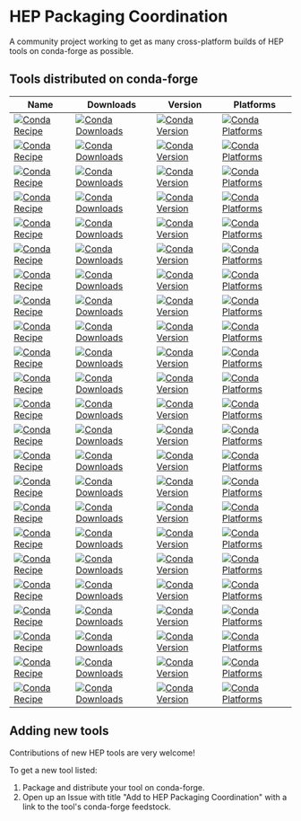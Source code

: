 # HEP Packaging Coordination

A community project working to get as many cross-platform builds of HEP tools on conda-forge as possible.

## Tools distributed on conda-forge

| Name | Downloads | Version | Platforms |
| --- | --- | --- | --- |
| [![Conda Recipe](https://img.shields.io/badge/recipe-collier-green.svg)](https://anaconda.org/conda-forge/collier) | [![Conda Downloads](https://img.shields.io/conda/dn/conda-forge/collier.svg)](https://anaconda.org/conda-forge/collier) | [![Conda Version](https://img.shields.io/conda/vn/conda-forge/collier.svg)](https://anaconda.org/conda-forge/collier) | [![Conda Platforms](https://img.shields.io/conda/pn/conda-forge/collier.svg)](https://anaconda.org/conda-forge/collier) |
| [![Conda Recipe](https://img.shields.io/badge/recipe-delphes-green.svg)](https://anaconda.org/conda-forge/delphes) | [![Conda Downloads](https://img.shields.io/conda/dn/conda-forge/delphes.svg)](https://anaconda.org/conda-forge/delphes) | [![Conda Version](https://img.shields.io/conda/vn/conda-forge/delphes.svg)](https://anaconda.org/conda-forge/delphes) | [![Conda Platforms](https://img.shields.io/conda/pn/conda-forge/delphes.svg)](https://anaconda.org/conda-forge/delphes) |
| [![Conda Recipe](https://img.shields.io/badge/recipe-emela-green.svg)](https://anaconda.org/conda-forge/emela) | [![Conda Downloads](https://img.shields.io/conda/dn/conda-forge/emela.svg)](https://anaconda.org/conda-forge/emela) | [![Conda Version](https://img.shields.io/conda/vn/conda-forge/emela.svg)](https://anaconda.org/conda-forge/emela) | [![Conda Platforms](https://img.shields.io/conda/pn/conda-forge/emela.svg)](https://anaconda.org/conda-forge/emela) |
| [![Conda Recipe](https://img.shields.io/badge/recipe-fastjet-green.svg)](https://anaconda.org/conda-forge/fastjet) | [![Conda Downloads](https://img.shields.io/conda/dn/conda-forge/fastjet.svg)](https://anaconda.org/conda-forge/fastjet) | [![Conda Version](https://img.shields.io/conda/vn/conda-forge/fastjet.svg)](https://anaconda.org/conda-forge/fastjet) | [![Conda Platforms](https://img.shields.io/conda/pn/conda-forge/fastjet.svg)](https://anaconda.org/conda-forge/fastjet) |
| [![Conda Recipe](https://img.shields.io/badge/recipe-fastjet--cxx-green.svg)](https://anaconda.org/conda-forge/fastjet-cxx) | [![Conda Downloads](https://img.shields.io/conda/dn/conda-forge/fastjet-cxx.svg)](https://anaconda.org/conda-forge/fastjet-cxx) | [![Conda Version](https://img.shields.io/conda/vn/conda-forge/fastjet-cxx.svg)](https://anaconda.org/conda-forge/fastjet-cxx) | [![Conda Platforms](https://img.shields.io/conda/pn/conda-forge/fastjet-cxx.svg)](https://anaconda.org/conda-forge/fastjet-cxx) |
| [![Conda Recipe](https://img.shields.io/badge/recipe-fastjet--contrib-green.svg)](https://anaconda.org/conda-forge/fastjet-contrib) | [![Conda Downloads](https://img.shields.io/conda/dn/conda-forge/fastjet-contrib.svg)](https://anaconda.org/conda-forge/fastjet-contrib) | [![Conda Version](https://img.shields.io/conda/vn/conda-forge/fastjet-contrib.svg)](https://anaconda.org/conda-forge/fastjet-contrib) | [![Conda Platforms](https://img.shields.io/conda/pn/conda-forge/fastjet-contrib.svg)](https://anaconda.org/conda-forge/fastjet-contrib) |
| [![Conda Recipe](https://img.shields.io/badge/recipe-fastjet--contrib--static-green.svg)](https://anaconda.org/conda-forge/fastjet-contrib-static) | [![Conda Downloads](https://img.shields.io/conda/dn/conda-forge/fastjet-contrib-static.svg)](https://anaconda.org/conda-forge/fastjet-contrib-static) | [![Conda Version](https://img.shields.io/conda/vn/conda-forge/fastjet-contrib-static.svg)](https://anaconda.org/conda-forge/fastjet-contrib-static) | [![Conda Platforms](https://img.shields.io/conda/pn/conda-forge/fastjet-contrib-static.svg)](https://anaconda.org/conda-forge/fastjet-contrib-static) |
| [![Conda Recipe](https://img.shields.io/badge/recipe-ff--static-green.svg)](https://anaconda.org/conda-forge/ff-static) | [![Conda Downloads](https://img.shields.io/conda/dn/conda-forge/ff-static.svg)](https://anaconda.org/conda-forge/ff-static) | [![Conda Version](https://img.shields.io/conda/vn/conda-forge/ff-static.svg)](https://anaconda.org/conda-forge/ff-static) | [![Conda Platforms](https://img.shields.io/conda/pn/conda-forge/ff-static.svg)](https://anaconda.org/conda-forge/ff-static) |
| [![Conda Recipe](https://img.shields.io/badge/recipe-geant4-green.svg)](https://anaconda.org/conda-forge/geant4) | [![Conda Downloads](https://img.shields.io/conda/dn/conda-forge/geant4.svg)](https://anaconda.org/conda-forge/geant4) | [![Conda Version](https://img.shields.io/conda/vn/conda-forge/geant4.svg)](https://anaconda.org/conda-forge/geant4) | [![Conda Platforms](https://img.shields.io/conda/pn/conda-forge/geant4.svg)](https://anaconda.org/conda-forge/geant4) |
| [![Conda Recipe](https://img.shields.io/badge/recipe-hepmc2-green.svg)](https://anaconda.org/conda-forge/hepmc2) | [![Conda Downloads](https://img.shields.io/conda/dn/conda-forge/hepmc2.svg)](https://anaconda.org/conda-forge/hepmc2) | [![Conda Version](https://img.shields.io/conda/vn/conda-forge/hepmc2.svg)](https://anaconda.org/conda-forge/hepmc2) | [![Conda Platforms](https://img.shields.io/conda/pn/conda-forge/hepmc2.svg)](https://anaconda.org/conda-forge/hepmc2) |
| [![Conda Recipe](https://img.shields.io/badge/recipe-hepmc3-green.svg)](https://anaconda.org/conda-forge/hepmc3) | [![Conda Downloads](https://img.shields.io/conda/dn/conda-forge/hepmc3.svg)](https://anaconda.org/conda-forge/hepmc3) | [![Conda Version](https://img.shields.io/conda/vn/conda-forge/hepmc3.svg)](https://anaconda.org/conda-forge/hepmc3) | [![Conda Platforms](https://img.shields.io/conda/pn/conda-forge/hepmc3.svg)](https://anaconda.org/conda-forge/hepmc3) |
| [![Conda Recipe](https://img.shields.io/badge/recipe-lhapdf-green.svg)](https://anaconda.org/conda-forge/lhapdf) | [![Conda Downloads](https://img.shields.io/conda/dn/conda-forge/lhapdf.svg)](https://anaconda.org/conda-forge/lhapdf) | [![Conda Version](https://img.shields.io/conda/vn/conda-forge/lhapdf.svg)](https://anaconda.org/conda-forge/lhapdf) | [![Conda Platforms](https://img.shields.io/conda/pn/conda-forge/lhapdf.svg)](https://anaconda.org/conda-forge/lhapdf) |
| [![Conda Recipe](https://img.shields.io/badge/recipe-looptools--static-green.svg)](https://anaconda.org/conda-forge/looptools-static) | [![Conda Downloads](https://img.shields.io/conda/dn/conda-forge/looptools-static.svg)](https://anaconda.org/conda-forge/looptools-static) | [![Conda Version](https://img.shields.io/conda/vn/conda-forge/looptools-static.svg)](https://anaconda.org/conda-forge/looptools-static) | [![Conda Platforms](https://img.shields.io/conda/pn/conda-forge/looptools-static.svg)](https://anaconda.org/conda-forge/looptools-static) |
| [![Conda Recipe](https://img.shields.io/badge/recipe-mpfun90-green.svg)](https://anaconda.org/conda-forge/mpfun90) | [![Conda Downloads](https://img.shields.io/conda/dn/conda-forge/mpfun90.svg)](https://anaconda.org/conda-forge/mpfun90) | [![Conda Version](https://img.shields.io/conda/vn/conda-forge/mpfun90.svg)](https://anaconda.org/conda-forge/mpfun90) | [![Conda Platforms](https://img.shields.io/conda/pn/conda-forge/mpfun90.svg)](https://anaconda.org/conda-forge/mpfun90) |
| [![Conda Recipe](https://img.shields.io/badge/recipe-ninja--hep--ph-green.svg)](https://anaconda.org/conda-forge/ninja-hep-ph) | [![Conda Downloads](https://img.shields.io/conda/dn/conda-forge/ninja-hep-ph.svg)](https://anaconda.org/conda-forge/ninja-hep-ph) | [![Conda Version](https://img.shields.io/conda/vn/conda-forge/ninja-hep-ph.svg)](https://anaconda.org/conda-forge/ninja-hep-ph) | [![Conda Platforms](https://img.shields.io/conda/pn/conda-forge/ninja-hep-ph.svg)](https://anaconda.org/conda-forge/ninja-hep-ph) |
| [![Conda Recipe](https://img.shields.io/badge/recipe-oneloop-green.svg)](https://anaconda.org/conda-forge/oneloop) | [![Conda Downloads](https://img.shields.io/conda/dn/conda-forge/oneloop.svg)](https://anaconda.org/conda-forge/oneloop) | [![Conda Version](https://img.shields.io/conda/vn/conda-forge/oneloop.svg)](https://anaconda.org/conda-forge/oneloop) | [![Conda Platforms](https://img.shields.io/conda/pn/conda-forge/oneloop.svg)](https://anaconda.org/conda-forge/oneloop) |
| [![Conda Recipe](https://img.shields.io/badge/recipe-pythia8-green.svg)](https://anaconda.org/conda-forge/pythia8) | [![Conda Downloads](https://img.shields.io/conda/dn/conda-forge/pythia8.svg)](https://anaconda.org/conda-forge/pythia8) | [![Conda Version](https://img.shields.io/conda/vn/conda-forge/pythia8.svg)](https://anaconda.org/conda-forge/pythia8) | [![Conda Platforms](https://img.shields.io/conda/pn/conda-forge/pythia8.svg)](https://anaconda.org/conda-forge/pythia8) |
| [![Conda Recipe](https://img.shields.io/badge/recipe-qcdloop-green.svg)](https://anaconda.org/conda-forge/qcdloop) | [![Conda Downloads](https://img.shields.io/conda/dn/conda-forge/qcdloop.svg)](https://anaconda.org/conda-forge/qcdloop) | [![Conda Version](https://img.shields.io/conda/vn/conda-forge/qcdloop.svg)](https://anaconda.org/conda-forge/qcdloop) | [![Conda Platforms](https://img.shields.io/conda/pn/conda-forge/qcdloop.svg)](https://anaconda.org/conda-forge/qcdloop) |
| [![Conda Recipe](https://img.shields.io/badge/recipe-root-green.svg)](https://anaconda.org/conda-forge/root) | [![Conda Downloads](https://img.shields.io/conda/dn/conda-forge/root.svg)](https://anaconda.org/conda-forge/root) | [![Conda Version](https://img.shields.io/conda/vn/conda-forge/root.svg)](https://anaconda.org/conda-forge/root) | [![Conda Platforms](https://img.shields.io/conda/pn/conda-forge/root.svg)](https://anaconda.org/conda-forge/root) |
| [![Conda Recipe](https://img.shields.io/badge/recipe-root_base-green.svg)](https://anaconda.org/conda-forge/root_base) | [![Conda Downloads](https://img.shields.io/conda/dn/conda-forge/root_base.svg)](https://anaconda.org/conda-forge/root_base) | [![Conda Version](https://img.shields.io/conda/vn/conda-forge/root_base.svg)](https://anaconda.org/conda-forge/root_base) | [![Conda Platforms](https://img.shields.io/conda/pn/conda-forge/root_base.svg)](https://anaconda.org/conda-forge/root_base) |
| [![Conda Recipe](https://img.shields.io/badge/recipe-sherpa-green.svg)](https://anaconda.org/conda-forge/sherpa) | [![Conda Downloads](https://img.shields.io/conda/dn/conda-forge/sherpa.svg)](https://anaconda.org/conda-forge/sherpa) | [![Conda Version](https://img.shields.io/conda/vn/conda-forge/sherpa.svg)](https://anaconda.org/conda-forge/sherpa) | [![Conda Platforms](https://img.shields.io/conda/pn/conda-forge/sherpa.svg)](https://anaconda.org/conda-forge/sherpa) |
| [![Conda Recipe](https://img.shields.io/badge/recipe-siscone-green.svg)](https://anaconda.org/conda-forge/siscone) | [![Conda Downloads](https://img.shields.io/conda/dn/conda-forge/siscone.svg)](https://anaconda.org/conda-forge/siscone) | [![Conda Version](https://img.shields.io/conda/vn/conda-forge/siscone.svg)](https://anaconda.org/conda-forge/siscone) | [![Conda Platforms](https://img.shields.io/conda/pn/conda-forge/siscone.svg)](https://anaconda.org/conda-forge/siscone) |
| [![Conda Recipe](https://img.shields.io/badge/recipe-yoda-green.svg)](https://anaconda.org/conda-forge/yoda) | [![Conda Downloads](https://img.shields.io/conda/dn/conda-forge/yoda.svg)](https://anaconda.org/conda-forge/yoda) | [![Conda Version](https://img.shields.io/conda/vn/conda-forge/yoda.svg)](https://anaconda.org/conda-forge/yoda) | [![Conda Platforms](https://img.shields.io/conda/pn/conda-forge/yoda.svg)](https://anaconda.org/conda-forge/yoda) |

## Adding new tools

Contributions of new HEP tools are very welcome!

To get a new tool listed:
1. Package and distribute your tool on conda-forge.
2. Open up an Issue with title "Add <tool name> to HEP Packaging Coordination" with a link to the tool's conda-forge feedstock.
